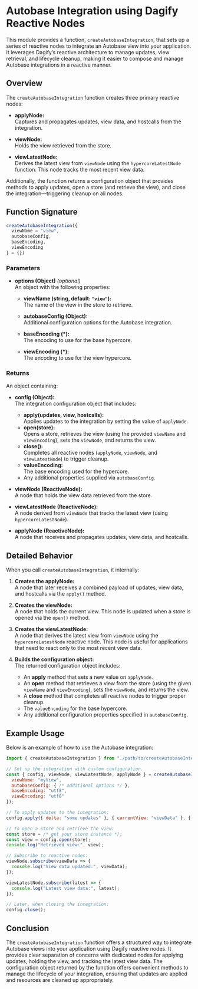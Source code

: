 # Autobase Integration using Dagify Reactive Nodes

This module provides a function, `createAutobaseIntegration`, that sets up a series of reactive nodes to integrate an Autobase view into your application. It leverages Dagify’s reactive architecture to manage updates, view retrieval, and lifecycle cleanup, making it easier to compose and manage Autobase integrations in a reactive manner.

## Overview

The `createAutobaseIntegration` function creates three primary reactive nodes:

- **applyNode:**  
  Captures and propagates updates, view data, and hostcalls from the integration.

- **viewNode:**  
  Holds the view retrieved from the store.

- **viewLatestNode:**  
  Derives the latest view from `viewNode` using the `hypercoreLatestNode` function. This node tracks the most recent view data.

Additionally, the function returns a configuration object that provides methods to apply updates, open a store (and retrieve the view), and close the integration—triggering cleanup on all nodes.

## Function Signature

```js
createAutobaseIntegration({
  viewName = "view",
  autobaseConfig,
  baseEncoding,
  viewEncoding
} = {})
```

### Parameters

- **options (Object)** *(optional)*  
  An object with the following properties:

    - **viewName (string, default: `"view"`):**  
      The name of the view in the store to retrieve.

    - **autobaseConfig (Object):**  
      Additional configuration options for the Autobase integration.

    - **baseEncoding (\*):**  
      The encoding to use for the base hypercore.

    - **viewEncoding (\*):**  
      The encoding to use for the view hypercore.

### Returns

An object containing:

- **config (Object):**  
  The integration configuration object that includes:
    - **apply(updates, view, hostcalls):**  
      Applies updates to the integration by setting the value of `applyNode`.
    - **open(store):**  
      Opens a store, retrieves the view (using the provided `viewName` and `viewEncoding`), sets the `viewNode`, and returns the view.
    - **close():**  
      Completes all reactive nodes (`applyNode`, `viewNode`, and `viewLatestNode`) to trigger cleanup.
    - **valueEncoding:**  
      The base encoding used for the hypercore.
    - Any additional properties supplied via `autobaseConfig`.

- **viewNode (ReactiveNode):**  
  A node that holds the view data retrieved from the store.

- **viewLatestNode (ReactiveNode):**  
  A node derived from `viewNode` that tracks the latest view (using `hypercoreLatestNode`).

- **applyNode (ReactiveNode):**  
  A node that receives and propagates updates, view data, and hostcalls.

## Detailed Behavior

When you call `createAutobaseIntegration`, it internally:

1. **Creates the applyNode:**  
   A node that later receives a combined payload of updates, view data, and hostcalls via the `apply()` method.

2. **Creates the viewNode:**  
   A node that holds the current view. This node is updated when a store is opened via the `open()` method.

3. **Creates the viewLatestNode:**  
   A node that derives the latest view from `viewNode` using the `hypercoreLatestNode` reactive node. This node is useful for applications that need to react only to the most recent view data.

4. **Builds the configuration object:**  
   The returned configuration object includes:
    - An **apply** method that sets a new value on `applyNode`.
    - An **open** method that retrieves a view from the store (using the given `viewName` and `viewEncoding`), sets the `viewNode`, and returns the view.
    - A **close** method that completes all reactive nodes to trigger proper cleanup.
    - The `valueEncoding` for the base hypercore.
    - Any additional configuration properties specified in `autobaseConfig`.

## Example Usage

Below is an example of how to use the Autobase integration:

```js
import { createAutobaseIntegration } from "./path/to/createAutobaseIntegration.js";

// Set up the integration with custom configuration.
const { config, viewNode, viewLatestNode, applyNode } = createAutobaseIntegration({
  viewName: "myView",
  autobaseConfig: { /* additional options */ },
  baseEncoding: "utf8",
  viewEncoding: "utf8"
});

// To apply updates to the integration:
config.apply({ delta: "some updates" }, { currentView: "viewData" }, { hostAction: "doSomething" });

// To open a store and retrieve the view:
const store = /* get your store instance */;
const view = config.open(store);
console.log("Retrieved view:", view);

// Subscribe to reactive nodes:
viewNode.subscribe(viewData => {
  console.log("View data updated:", viewData);
});

viewLatestNode.subscribe(latest => {
  console.log("Latest view data:", latest);
});

// Later, when closing the integration:
config.close();
```

## Conclusion

The `createAutobaseIntegration` function offers a structured way to integrate Autobase views into your application using Dagify reactive nodes. It provides clear separation of concerns with dedicated nodes for applying updates, holding the view, and tracking the latest view data. The configuration object returned by the function offers convenient methods to manage the lifecycle of your integration, ensuring that updates are applied and resources are cleaned up appropriately.